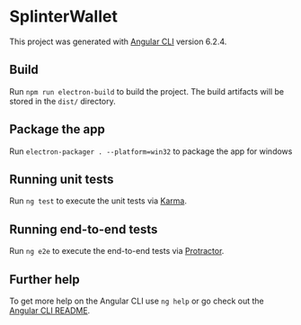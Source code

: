 # SplinterWallet

This project was generated with [Angular CLI](https://github.com/angular/angular-cli) version 6.2.4.

## Build

Run `npm run electron-build` to build the project. The build artifacts will be stored in the `dist/` directory.

## Package the app

Run `electron-packager . --platform=win32` to package the app for windows

## Running unit tests

Run `ng test` to execute the unit tests via [Karma](https://karma-runner.github.io).

## Running end-to-end tests

Run `ng e2e` to execute the end-to-end tests via [Protractor](http://www.protractortest.org/).

## Further help

To get more help on the Angular CLI use `ng help` or go check out the [Angular CLI README](https://github.com/angular/angular-cli/blob/master/README.md).
